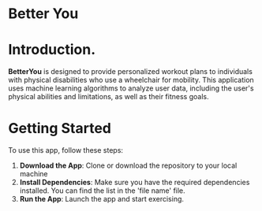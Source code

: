 # Better You

# Introduction.
**BetterYou** is designed to provide personalized workout plans to individuals with physical disabilities who use a wheelchair for mobility. This application uses machine learning algorithms to analyze user data, including the user's physical abilities and limitations, as well as their fitness goals.
# Getting Started
To use this app, follow these steps:
1. **Download the App**: Clone or download the repository to your local machine
2. **Install Dependencies**: Make sure you have the required dependencies installed. You can find the list in the 'file name' file.
3. **Run the App**: Launch the app and start exercising. 
